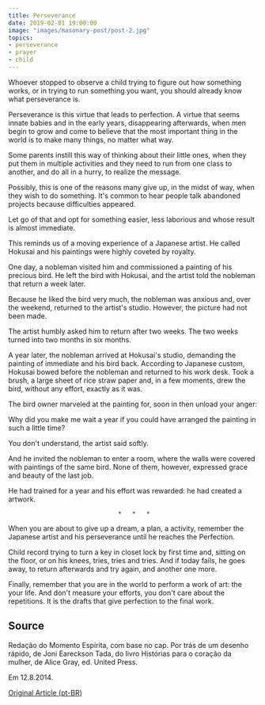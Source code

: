 ```yaml
---
title: Perseverance
date: 2019-02-01 19:00:00
image: "images/masonary-post/post-2.jpg"
topics: 
- perseverance
- prayer
- child
---
```


Whoever stopped to observe a child trying to figure out how
something works, or in trying to run something you want, you should already
know what perseverance is.

Perseverance is this virtue that leads to perfection. A virtue that seems innate
babies and in the early years, disappearing afterwards, when men begin
to grow and come to believe that the most important thing in the world is to make many
things, no matter what way.

Some parents instill this way of thinking about their little ones, when they put them
in multiple activities and they need to run from one class to another, and do
all in a hurry, to realize the message.

Possibly, this is one of the reasons many give up, in the midst of
way, when they wish to do something. It's common to hear people talk
abandoned projects because difficulties appeared.

Let go of that and opt for something easier, less laborious and whose
result is almost immediate.

This reminds us of a moving experience of a Japanese artist. He
called Hokusai and his paintings were highly coveted by royalty.

One day, a nobleman visited him and commissioned a painting of his precious bird.
He left the bird with Hokusai, and the artist told the nobleman that
return a week later.

Because he liked the bird very much, the nobleman was anxious and, over the weekend,
returned to the artist's studio. However, the picture had not been made.

The artist humbly asked him to return after two weeks. The two
weeks turned into two months in six months.

A year later, the nobleman arrived at Hokusai's studio, demanding the painting of
immediate and his bird back. According to Japanese custom, Hokusai
bowed before the nobleman and returned to his work desk. Took a brush, a
large sheet of rice straw paper and, in a few moments, drew the
bird, without any effort, exactly as it was.

The bird owner marveled at the painting for, soon in
then unload your anger:

Why did you make me wait a year if you could have arranged the painting in such a
little time?

You don't understand, the artist said softly.

And he invited the nobleman to enter a room, where the walls were covered with
paintings of the same bird. None of them, however, expressed grace and
beauty of the last job.

He had trained for a year and his effort was rewarded: he had created a
artwork.

                                   *   *   *

When you are about to give up a dream, a plan, a
activity, remember the Japanese artist and his perseverance until he reaches the
Perfection.

Child record trying to turn a key in closet lock by
first time and, sitting on the floor, or on his knees, tries, tries and tries. And if
today fails, he goes away, to return afterwards and try again, and
another one more.

Finally, remember that you are in the world to perform a work of art: the
your life. And don't measure your efforts, you don't care about the repetitions. It is the
drafts that give perfection to the final work.

## Source
Redação do Momento Espírita, com base no cap.
Por trás de um desenho rápido, de Joni Eareckson
Tada, do livro Histórias para o coração da mulher,
de Alice Gray, ed. United Press.

Em 12.8.2014.


[Original Article (pt-BR)](http://momento.com.br/pt/ler_texto.php?id=4214)
